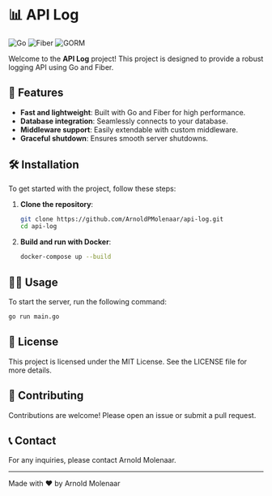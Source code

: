 # 📊 API Log

![Go](https://img.shields.io/badge/Go-1.23-blue)
![Fiber](https://img.shields.io/badge/Fiber-2.0-green)
![GORM](https://img.shields.io/badge/GORM-1.21.12-orange)

Welcome to the **API Log** project! This project is designed to provide a robust logging API using Go and Fiber.

## 🚀 Features

- **Fast and lightweight**: Built with Go and Fiber for high performance.
- **Database integration**: Seamlessly connects to your database.
- **Middleware support**: Easily extendable with custom middleware.
- **Graceful shutdown**: Ensures smooth server shutdowns.

## 🛠️ Installation

To get started with the project, follow these steps:

1. **Clone the repository**:
    ```bash
    git clone https://github.com/ArnoldPMolenaar/api-log.git
    cd api-log
    ```

2. **Build and run with Docker**:
    ```bash
    docker-compose up --build
    ```

## 🧑‍💻 Usage

To start the server, run the following command:

```bash
go run main.go
```

## 📝 License
This project is licensed under the MIT License. See the LICENSE file for more details.

## 🤝 Contributing
Contributions are welcome! Please open an issue or submit a pull request.

## 📞 Contact
For any inquiries, please contact Arnold Molenaar.  <hr></hr> Made with ❤️ by Arnold Molenaar
